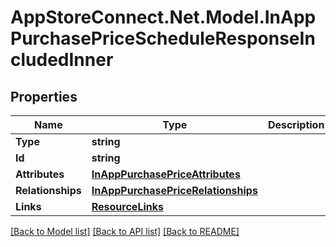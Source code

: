 # AppStoreConnect.Net.Model.InAppPurchasePriceScheduleResponseIncludedInner

## Properties

Name | Type | Description | Notes
------------ | ------------- | ------------- | -------------
**Type** | **string** |  | 
**Id** | **string** |  | 
**Attributes** | [**InAppPurchasePriceAttributes**](InAppPurchasePriceAttributes.md) |  | [optional] 
**Relationships** | [**InAppPurchasePriceRelationships**](InAppPurchasePriceRelationships.md) |  | [optional] 
**Links** | [**ResourceLinks**](ResourceLinks.md) |  | 

[[Back to Model list]](../README.md#documentation-for-models) [[Back to API list]](../README.md#documentation-for-api-endpoints) [[Back to README]](../README.md)

